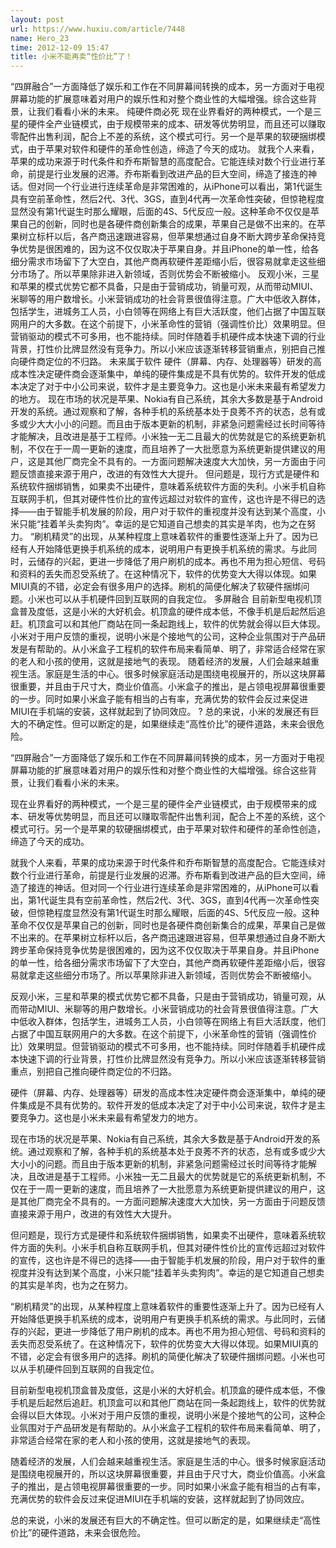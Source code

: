 ```yaml
---
layout: post
url: https://www.huxiu.com/article/7448
name: Hero_23
time: 2012-12-09 15:47
title: 小米不能再卖“性价比”了！
---
```

“四屏融合”一方面降低了娱乐和工作在不同屏幕间转换的成本，另一方面对于电视屏幕功能的扩展意味着对用户的娱乐性和对整个商业性的大幅增强。综合这些背景，让我们看看小米的未来。 纯硬件商必死 现在业界看好的两种模式，一个是三星的硬件全产业链模式，由于规模带来的成本、研发等优势明显，而且还可以赚取零配件出售利润，配合上不差的系统，这个模式可行。另一个是苹果的软硬捆绑模式，由于苹果对软件和硬件的革命性创造，缔造了今天的成功。 就我个人来看，苹果的成功来源于时代条件和乔布斯智慧的高度配合。它能连续对数个行业进行革命，前提是行业发展的迟滞。乔布斯看到改进产品的巨大空间，缔造了接连的神话。但对同一个行业进行连续革命是非常困难的，从iPhone可以看出，第1代诞生具有空前革命性，然后2代、3代、3GS，直到4代再一次革命性突破，但惊艳程度显然没有第1代诞生时那么耀眼，后面的4S、5代反应一般。这种革命不仅仅是苹果自己的创新，同时也是各硬件商创新集合的成果，苹果自己是做不出来的。在苹果树立标杆以后，各产商迅速跟进容易，但苹果想通过自身不断大跨步革命保持竞争优势是很困难的，因为这不仅仅取决于苹果自身。并且iPhone的单一性，给各细分需求市场留下了大空白，其他产商再软硬件差距缩小后，很容易就拿走这些细分市场了。所以苹果除非进入新领域，否则优势会不断被缩小。 反观小米，三星和苹果的模式优势它都不具备，只是由于营销成功，销量可观，从而带动MIUI、米聊等的用户数增长。小米营销成功的社会背景很值得注意。广大中低收入群体，包括学生，进城务工人员，小白领等在网络上有巨大活跃度，他们占据了中国互联网用户的大多数。在这个前提下，小米革命性的营销（强调性价比）效果明显。但营销驱动的模式不可多用，也不能持续。同时伴随着手机硬件成本快速下调的行业背景，打性价比牌显然没有竞争力。所以小米应该逐渐转移营销重点，别把自己推向硬件商定位的不归路。 未来属于软件 硬件（屏幕、内存、处理器等）研发的高成本性决定硬件商会逐渐集中，单纯的硬件集成是不具有优势的。软件开发的低成本决定了对于中小公司来说，软件才是主要竞争力。这也是小米未来最有希望发力的地方。 现在市场的状况是苹果、Nokia有自己系统，其余大多数是基于Android开发的系统。通过观察和了解，各种手机的系统基本处于良莠不齐的状态，总有或多或少大大小小的问题。而且由于版本更新的机制，非紧急问题需经过长时间等待才能解决，且改进是基于工程师。小米独一无二且最大的优势就是它的系统更新机制，不仅在于一周一更新的速度，而且培养了一大批愿意为系统更新提供建议的用户，这是其他厂商完全不具有的。一方面问题解决速度大大加快，另一方面由于问题反馈直接来源于用户，改进的有效性大大提升。 但问题是，现行方式是硬件和系统软件捆绑销售，如果卖不出硬件，意味着系统软件方面的失利。小米手机自称互联网手机，但其对硬件性价比的宣传远超过对软件的宣传，这也许是不得已的选择——由于智能手机发展的阶段，用户对于软件的重视度并没有达到某个高度，小米只能“挂着羊头卖狗肉”。幸运的是它知道自己想卖的其实是羊肉，也为之在努力。 “刷机精灵”的出现，从某种程度上意味着软件的重要性逐渐上升了。因为已经有人开始降低更换手机系统的成本，说明用户有更换手机系统的需求。与此同时，云储存的兴起，更进一步降低了用户刷机的成本。再也不用为担心短信、号码和资料的丢失而忍受系统了。在这种情况下，软件的优势变大大得以体现。如果MIUI真的不错，必定会有很多用户的选择。刷机的简便化解决了软硬件捆绑问题。小米也可以从手机硬件回到互联网的自我定位。 多屏融合 目前新型电视机顶盒普及度低，这是小米的大好机会。机顶盒的硬件成本低，不像手机是后起然后追赶。机顶盒可以和其他厂商站在同一条起跑线上，软件的优势就会得以巨大体现。小米对于用户反馈的重视，说明小米是个接地气的公司，这种企业氛围对于产品研发是有帮助的。从小米盒子工程机的软件布局来看简单、明了，非常适合经常在家的老人和小孩的使用，这就是接地气的表现。 随着经济的发展，人们会越来越重视生活。家庭是生活的中心。很多时候家庭活动是围绕电视展开的，所以这块屏幕很重要，并且由于尺寸大，商业价值高。小米盒子的推出，是占领电视屏幕很重要的一步。同时如果小米盒子能有相当的占有率，充满优势的软件会反过来促进MIUI在手机端的安装，这样就起到了协同效应。 ? 总的来说，小米的发展还有巨大的不确定性。但可以断定的是，如果继续走“高性价比”的硬件道路，未来会很危险。

“四屏融合”一方面降低了娱乐和工作在不同屏幕间转换的成本，另一方面对于电视屏幕功能的扩展意味着对用户的娱乐性和对整个商业性的大幅增强。综合这些背景，让我们看看小米的未来。

现在业界看好的两种模式，一个是三星的硬件全产业链模式，由于规模带来的成本、研发等优势明显，而且还可以赚取零配件出售利润，配合上不差的系统，这个模式可行。另一个是苹果的软硬捆绑模式，由于苹果对软件和硬件的革命性创造，缔造了今天的成功。

就我个人来看，苹果的成功来源于时代条件和乔布斯智慧的高度配合。它能连续对数个行业进行革命，前提是行业发展的迟滞。乔布斯看到改进产品的巨大空间，缔造了接连的神话。但对同一个行业进行连续革命是非常困难的，从iPhone可以看出，第1代诞生具有空前革命性，然后2代、3代、3GS，直到4代再一次革命性突破，但惊艳程度显然没有第1代诞生时那么耀眼，后面的4S、5代反应一般。这种革命不仅仅是苹果自己的创新，同时也是各硬件商创新集合的成果，苹果自己是做不出来的。在苹果树立标杆以后，各产商迅速跟进容易，但苹果想通过自身不断大跨步革命保持竞争优势是很困难的，因为这不仅仅取决于苹果自身。并且iPhone的单一性，给各细分需求市场留下了大空白，其他产商再软硬件差距缩小后，很容易就拿走这些细分市场了。所以苹果除非进入新领域，否则优势会不断被缩小。

反观小米，三星和苹果的模式优势它都不具备，只是由于营销成功，销量可观，从而带动MIUI、米聊等的用户数增长。小米营销成功的社会背景很值得注意。广大中低收入群体，包括学生，进城务工人员，小白领等在网络上有巨大活跃度，他们占据了中国互联网用户的大多数。在这个前提下，小米革命性的营销（强调性价比）效果明显。但营销驱动的模式不可多用，也不能持续。同时伴随着手机硬件成本快速下调的行业背景，打性价比牌显然没有竞争力。所以小米应该逐渐转移营销重点，别把自己推向硬件商定位的不归路。

硬件（屏幕、内存、处理器等）研发的高成本性决定硬件商会逐渐集中，单纯的硬件集成是不具有优势的。软件开发的低成本决定了对于中小公司来说，软件才是主要竞争力。这也是小米未来最有希望发力的地方。

现在市场的状况是苹果、Nokia有自己系统，其余大多数是基于Android开发的系统。通过观察和了解，各种手机的系统基本处于良莠不齐的状态，总有或多或少大大小小的问题。而且由于版本更新的机制，非紧急问题需经过长时间等待才能解决，且改进是基于工程师。小米独一无二且最大的优势就是它的系统更新机制，不仅在于一周一更新的速度，而且培养了一大批愿意为系统更新提供建议的用户，这是其他厂商完全不具有的。一方面问题解决速度大大加快，另一方面由于问题反馈直接来源于用户，改进的有效性大大提升。

但问题是，现行方式是硬件和系统软件捆绑销售，如果卖不出硬件，意味着系统软件方面的失利。小米手机自称互联网手机，但其对硬件性价比的宣传远超过对软件的宣传，这也许是不得已的选择——由于智能手机发展的阶段，用户对于软件的重视度并没有达到某个高度，小米只能“挂着羊头卖狗肉”。幸运的是它知道自己想卖的其实是羊肉，也为之在努力。

“刷机精灵”的出现，从某种程度上意味着软件的重要性逐渐上升了。因为已经有人开始降低更换手机系统的成本，说明用户有更换手机系统的需求。与此同时，云储存的兴起，更进一步降低了用户刷机的成本。再也不用为担心短信、号码和资料的丢失而忍受系统了。在这种情况下，软件的优势变大大得以体现。如果MIUI真的不错，必定会有很多用户的选择。刷机的简便化解决了软硬件捆绑问题。小米也可以从手机硬件回到互联网的自我定位。

目前新型电视机顶盒普及度低，这是小米的大好机会。机顶盒的硬件成本低，不像手机是后起然后追赶。机顶盒可以和其他厂商站在同一条起跑线上，软件的优势就会得以巨大体现。小米对于用户反馈的重视，说明小米是个接地气的公司，这种企业氛围对于产品研发是有帮助的。从小米盒子工程机的软件布局来看简单、明了，非常适合经常在家的老人和小孩的使用，这就是接地气的表现。

随着经济的发展，人们会越来越重视生活。家庭是生活的中心。很多时候家庭活动是围绕电视展开的，所以这块屏幕很重要，并且由于尺寸大，商业价值高。小米盒子的推出，是占领电视屏幕很重要的一步。同时如果小米盒子能有相当的占有率，充满优势的软件会反过来促进MIUI在手机端的安装，这样就起到了协同效应。

总的来说，小米的发展还有巨大的不确定性。但可以断定的是，如果继续走“高性价比”的硬件道路，未来会很危险。

